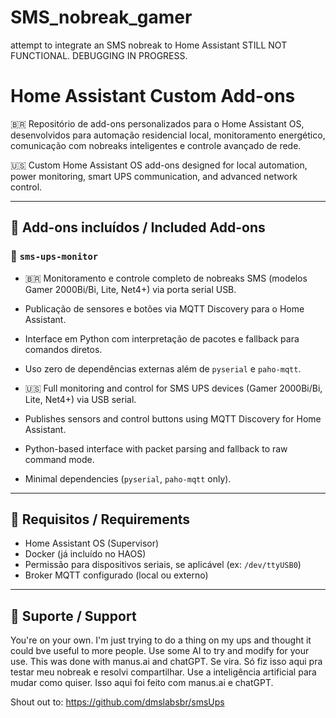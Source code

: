 # SMS_nobreak_gamer
attempt to integrate an SMS nobreak to Home Assistant
STILL NOT FUNCTIONAL. DEBUGGING IN PROGRESS.


# Home Assistant Custom Add-ons

🇧🇷 Repositório de add-ons personalizados para o Home Assistant OS, desenvolvidos para automação residencial local, monitoramento energético, comunicação com nobreaks inteligentes e controle avançado de rede.

🇺🇸 Custom Home Assistant OS add-ons designed for local automation, power monitoring, smart UPS communication, and advanced network control.

---

## 🧩 Add-ons incluídos / Included Add-ons

### 🔌 `sms-ups-monitor`
- 🇧🇷 Monitoramento e controle completo de nobreaks SMS (modelos Gamer 2000Bi/Bi, Lite, Net4+) via porta serial USB.
- Publicação de sensores e botões via MQTT Discovery para o Home Assistant.
- Interface em Python com interpretação de pacotes e fallback para comandos diretos.
- Uso zero de dependências externas além de `pyserial` e `paho-mqtt`.

- 🇺🇸 Full monitoring and control for SMS UPS devices (Gamer 2000Bi/Bi, Lite, Net4+) via USB serial.
- Publishes sensors and control buttons using MQTT Discovery for Home Assistant.
- Python-based interface with packet parsing and fallback to raw command mode.
- Minimal dependencies (`pyserial`, `paho-mqtt` only).

---


## 🧠 Requisitos / Requirements

- Home Assistant OS (Supervisor)
- Docker (já incluído no HAOS)
- Permissão para dispositivos seriais, se aplicável (ex: `/dev/ttyUSB0`)
- Broker MQTT configurado (local ou externo)

---

## 🙋 Suporte / Support

You're on your own. I'm  just trying to do a thing on my ups and thought it could bve useful to more people. Use some AI to try and modify for your use. This was done with manus.ai and chatGPT.
Se vira. Só fiz isso aqui pra testar meu nobreak e resolvi compartilhar. Use a inteligência artificial para mudar como quiser. Isso aqui foi feito com manus.ai e chatGPT.

Shout out to: https://github.com/dmslabsbr/smsUps 
